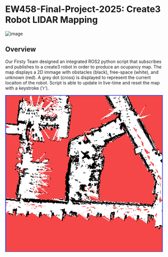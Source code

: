 # EW458-Final-Project-2025: Create3 Robot LIDAR Mapping
![image](https://github.com/user-attachments/assets/8fc3ff95-41d3-46e3-bd70-330c68290362)
## Overview

Our Firsty Team designed an integrated ROS2 python script that subscribes and publishes to a create3 robot in order to produce an ocupancy map. The map displays a 2D immage with obstacles (black), free-space (white), and unknown (red). A grey dot (cross) is displayed to represent the current locaiton of the robot. Script is able to update in live-time and reset the map with a keystroke ('r').

![image](https://github.com/odoy25/EW458-Final-Project/blob/main/Hopper_Hall_LIDAR_scan.png)
